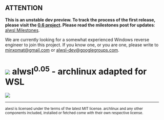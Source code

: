 ## ATTENTION

**This is an unstable dev preview. To track the process of the first release, please visit the [0.6 project](https://github.com/turbo/alwsl/projects/1). Please read the milestones post for updates**: [alwsl Milestones](http://255.wf/2016-09-25-alwsl-milestones/).

We are currently looking for a somewhat experienced Windows reverse engineer to join this project. If you know one, or you are one, please write to minxomat@gmail.com or alwsl-dev@googlegroups.com.

# ![](http://imgur.com/piEDa9s.png) alwsl<sup>0.05</sup> - archlinux adapted for WSL

![](http://imgur.com/1T2dyE5.png)

---

<sub>alwsl is licensed under the terms of the latest MIT license. archlinux and any other components included, installed or fetched come with their own respective license.</sub>
